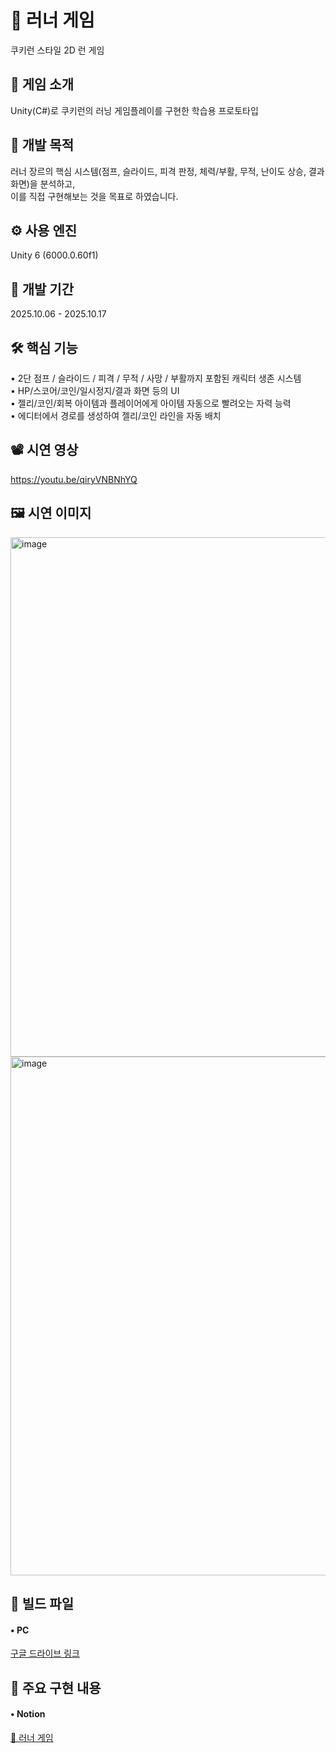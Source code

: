 # 🍪 러너 게임
쿠키런 스타일 2D 런 게임

## 📢 게임 소개
Unity(C#)로 쿠키런의 러닝 게임플레이를 구현한 학습용 프로토타입

## 🎯 개발 목적
러너 장르의 핵심 시스템(점프, 슬라이드, 피격 판정, 체력/부활, 무적, 난이도 상승, 결과 화면)을 분석하고,<br>
이를 직접 구현해보는 것을 목표로 하였습니다.

## ⚙️ 사용 엔진
Unity 6 (6000.0.60f1)

## 📅 개발 기간
2025.10.06 - 2025.10.17

## 🛠️ 핵심 기능
• 2단 점프 / 슬라이드 / 피격 / 무적 / 사망 / 부활까지 포함된 캐릭터 생존 시스템<br>
• HP/스코어/코인/일시정지/결과 화면 등의 UI<br>
• 젤리/코인/회복 아이템과 플레이어에게 아이템 자동으로 빨려오는 자력 능력<br>
• 에디터에서 경로를 생성하여 젤리/코인 라인을 자동 배치

## 📽️ 시연 영상 
https://youtu.be/qiryVNBNhYQ

## 🖼️ 시연 이미지 
<img width="1486" height="831" alt="image" src="https://github.com/user-attachments/assets/37198fb5-4826-48d0-8a27-92521d4f85db" />

<img width="1483" height="830" alt="image" src="https://github.com/user-attachments/assets/4e3d0947-c4be-4198-8fdb-6e26cacfab6c" />

## 📁 빌드 파일 
#### • PC<br>
<a href="https://drive.google.com/file/d/1fF6sEJlGRqr77uXwQmlxm3MzAayxr3BG/view?usp=sharing">구글 드라이브 링크</a>

## 📝 주요 구현 내용 
#### • Notion<br>
<a href="https://ivy-lentil-606.notion.site/29b043008327804193f1cc75724a67e5">🍪 러너 게임</a>
